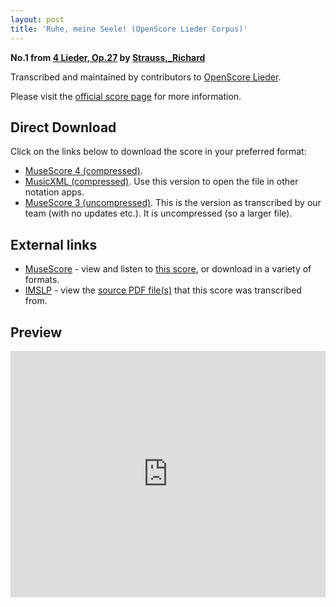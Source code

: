 ```yaml
---
layout: post
title: 'Ruhe, meine Seele! (OpenScore Lieder Corpus)'
---
```


__No.1 from [4 Lieder, Op.27](https://fourscoreandmore.org/OpenScore/Strauss%2C_Richard/4_Lieder%2C_Op.27/) by [Strauss,_Richard](https://fourscoreandmore.org/OpenScore/Strauss%2C_Richard)__

Transcribed and maintained by contributors to [OpenScore Lieder].

Please visit the [official score page] for more information.

[official score page]: https://musescore.com/openscore-lieder-corpus/scores/6183554
[OpenScore Lieder]: https://musescore.com/openscore-lieder-corpus

## Direct Download

Click on the links below to download the score in your preferred format:
- [MuseScore 4 (compressed)](https://fourscoreandmore.org/OpenScore/Strauss%2C_Richard/4_Lieder%2C_Op.27/1_Ruhe%2C_meine_Seele%21.mscz).
- [MusicXML (compressed)](https://fourscoreandmore.org/OpenScore/Strauss%2C_Richard/4_Lieder%2C_Op.27/1_Ruhe%2C_meine_Seele%21.mxl). Use this version to open the file in other notation apps.
- [MuseScore 3 (uncompressed)](https://raw.githubusercontent.com/OpenScore/Lieder/refs/heads/main/scores/Strauss%2C_Richard/4_Lieder%2C_Op.27/1_Ruhe%2C_meine_Seele%21/lc6183554.mscx). This is the version as transcribed by our team (with no updates etc.). It is uncompressed (so a larger file).

## External links

- [MuseScore] - view and listen to [this score][MuseScore], or download in a variety of formats.
- [IMSLP] - view the [source PDF file(s)][IMSLP] that this score was transcribed from.

[MuseScore]: https://musescore.com/score/6183554
[IMSLP]: https://imslp.org/wiki/Special:ReverseLookup/135548

## Preview

<iframe width="100%" height="394" src="https://musescore.com/openscore-lieder-corpus/scores/6183554/embed" frameborder="0" allowfullscreen allow="autoplay; fullscreen"></iframe>
